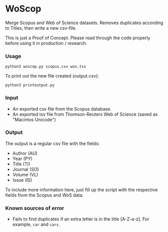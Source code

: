 # WoScop
Merge Scopus and Web of Science datasets. Removes duplicates according to Titles, then write a new csv-file.

This is just a Proof of Concept. Please read through the code properly before using it in production / research.  

### Usage

    python3 woscop.py scopus.csv wos.tsv

To print out the new file created (output.csv):

    python3 printoutput.py



### Input
- An exported csv file from the Scopus database.
- An exported tsv file from Thomson-Reuters Web of Science (saved as "Macintos Unicode")

### Output
The output is a regular csv file with the fields:
- Author (AU)
- Year (PY)
- Title (TI)
- Journal (SO)
- Volume (VL)
- Issue (IS)

To include more information here, just fill up the script with the respective fields from the Scopus and WoS data.

### Known sources of error
- Fails to find duplicates if an extra letter is in the title [A-Z-a-z]. For example, `car` and `cars`.
